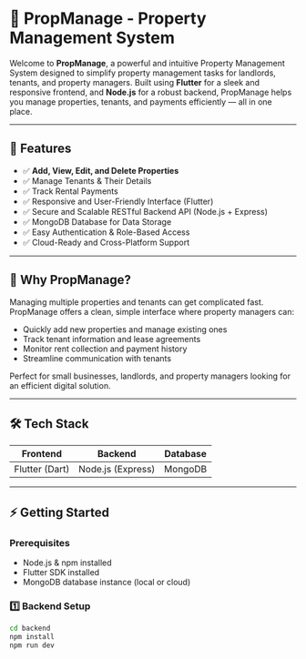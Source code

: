 # 🏢 PropManage - Property Management System

Welcome to **PropManage**, a powerful and intuitive Property Management System designed to simplify property management tasks for landlords, tenants, and property managers. Built using **Flutter** for a sleek and responsive frontend, and **Node.js** for a robust backend, PropManage helps you manage properties, tenants, and payments efficiently — all in one place.

---

## 🚀 Features

- ✅ **Add, View, Edit, and Delete Properties**
- ✅ Manage Tenants & Their Details
- ✅ Track Rental Payments
- ✅ Responsive and User-Friendly Interface (Flutter)
- ✅ Secure and Scalable RESTful Backend API (Node.js + Express)
- ✅ MongoDB Database for Data Storage
- ✅ Easy Authentication & Role-Based Access
- ✅ Cloud-Ready and Cross-Platform Support

---

## 🎯 Why PropManage?

Managing multiple properties and tenants can get complicated fast. PropManage offers a clean, simple interface where property managers can:

- Quickly add new properties and manage existing ones
- Track tenant information and lease agreements
- Monitor rent collection and payment history
- Streamline communication with tenants

Perfect for small businesses, landlords, and property managers looking for an efficient digital solution.

---

## 🛠️ Tech Stack

| Frontend         | Backend        | Database   |
|------------------|--------------|------------|
| Flutter (Dart)   | Node.js (Express) | MongoDB    |

---

## ⚡ Getting Started

### Prerequisites

- Node.js & npm installed
- Flutter SDK installed
- MongoDB database instance (local or cloud)

### 1️⃣ Backend Setup

```bash
cd backend
npm install
npm run dev

